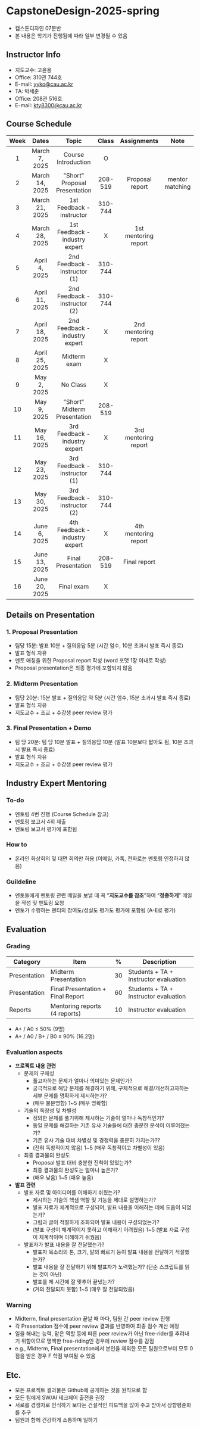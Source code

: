 # CapstoneDesign-2025-spring
- 캡스톤디자인 07분반
- 본 내용은 학기가 진행됨에 따라 일부 변경될 수 있음

## Instructor Info
- 지도교수: 고윤용
- Office: 310관 744호
- E-mail: yyko@cau.ac.kr
- TA: 박세준
- Office: 208관 516호
- E-mail: kty8300@cau.ac.kr

## Course Schedule

|    Week     |  Dates   |        Topic         | Class |  Assignments | Note |
| :----------: | :-----------: | :-------------------: | :-------: | :-------: | :-------: |
| 1            | March 7, 2025 |  Course Introduction             | O       |                         |                 |
| 2            | March 14, 2025 |  "Short" Proposal Presentation  | 208-519 | Proposal report         | mentor matching |
| 3            | March 21, 2025 |  1st Feedback - instructor      | 310-744 |           |             |
| 4            | March 28, 2025 |  1st Feedback - industry expert | X       | 1st mentoring report    |             |
| 5            | April 4, 2025  |  2nd Feedback - instructor (1)  | 310-744 |           |             |
| 6            | April 11, 2025 |  2nd Feedback - instructor (2)  | 310-744 |           |             |
| 7            | April 18, 2025 |  2nd Feedback - industry expert | X       | 2nd mentoring report    |             |
| 8            | April 25, 2025 |  Midterm exam                   | X       |           |             |
| 9            | May 2, 2025    |  No Class                       | X       |           |             |
| 10           | May 9, 2025    |  "Short" Midterm Presentation   | 208-519 |           |             |
| 11           | May 16, 2025   |  3rd Feedback - industry expert | X       | 3rd mentoring report    |             |
| 12           | May 23, 2025   |  3rd Feedback - instructor (1)  | 310-744 |           |             |
| 13           | May 30, 2025   |  3rd Feedback - instructor (2)  | 310-744 |           |             |
| 14           | June 6, 2025   |  4th Feedback - industry expert | X       | 4th mentoring report    |             |
| 15           | June 13, 2025  |  Final Presentation             | 208-519 | Final report            |             |
| 16           | June 20, 2025  |  Final exam                     | X       |           |             |


## Details on Presentation
### 1. Proposal Presentation
- 팀당 15분: 발표 10분 + 질의응답 5분 (시간 엄수, 10분 초과시 발표 즉시 종료)
- 발표 형식 자유
- 멘토 매칭을 위한 Proposal report 작성 (word 포맷 1장 이내로 작성)
- Proposal presentation은 최종 평가에 포함되지 않음
### 2. Midterm Presentation
- 팀당 20분: 15분 발표 + 질의응답 약 5분 (시간 엄수, 15분 초과시 발표 즉시 종료)
- 발표 형식 자유
- 지도교수 + 조교 + 수강생 peer review 평가
### 3. Final Presentation + Demo
- 팀 당 20분: 팀 당 10분 발표 + 질의응답 10분 (발표 10분보다 짧아도 됨, 10분 초과시 발표 즉시 종료)
- 발표 형식 자유
- 지도교수 + 조교 + 수강생 peer review 평가


## Industry Expert Mentoring
### To-do
- 멘토링 4번 진행 (Course Schedule 참고)
- 멘토링 보고서 4회 제출
- 멘토링 보고서 평가에 포함됨
### How to
- 온라인 화상회의 및 대면 회의만 허용 (이메일, 카톡, 전화로는 멘토링 인정하지 않음) 
### Guildeline
- 멘토들에게 멘토링 관련 메일을 보낼 때 꼭 “**지도교수를 참조**”하여 “**정중하게**” 메일을 작성 및 멘토링 요청
- 멘토가 수행하는 멘티의 참여도/성실도 평가도 평가에 포함됨 (A-E로 평가)


## Evaluation
### Grading
| Category | Item | % | Description |
| --- | --- | --- | --- |
| Presentation | Midterm Presentation | 30 | Students + TA + Instructor evaluation |
| Presentation | Final Presentation +  Final Report | 60 | Students + TA + Instructor evaluation |
| Reports | Mentoring reports (4 reports) | 10 | Instructor evaluation |
- A+ / A0                      ≤ 50% (9명)
- A+ / A0 / B+ / B0      ≤ 90% (16.2명)

### Evaluation aspects
- **프로젝트 내용 관련**
    - 문제의 구체성
        - 풀고자하는 문제가 얼마나 의미있는 문제인가?
        - 궁극적으로 해당 문제를 해결하기 위해, 구체적으로 해결/개선하고자하는 세부 문제를 명확하게 제시하는가?
        - (매우 불분명함) 1~5 (매우 명확함)
    - 기술의 독창성 및 차별성
        - 정의한 문제를 풀기위해 제시하는 기술이 얼마나 독창적인가?
        - 동일 문제를 해결하는 기존 유사 기술들에 대한 충분한 분석이 이루어졌는가?
        - 기존 유사 기술 대비 차별성 및 경쟁력을 충분히 가지는가??
        - (전혀 독창적이지 않음) 1~5 (매우 독창적이고 차별성이 있음)
    - 최종 결과물의 완성도
        - Proposal 발표 대비 충분한 진척이 있었는가?
        - 최종 결과물의 완성도는 얼마나 높은가?
        - (매우 낮음) 1~5 (매우 높음)
- **발표 관련**
    - 발표 자료 및 아이디어를 이해하기 쉬웠는가?
        - 제시하는 기술의 핵샘 역할 및 기능을 제대로 설명하는가?
        - 발표 자료가 체계적으로 구성되어, 발표 내용을 이해하는 데에 도움이 되었는가?
        - 그림과 글이 적절하게 조화되어 발표 내용이 구성되었는가?
        - (발표 구성이 체계적이지 못하고 이해하기 어려웠음) 1~5 (발표 자료 구성이 체계적이며 이해하기 쉬웠음)
    - 발표자가 발표 내용을 잘 전달했는가?
        - 발표자 목소리의 톤, 크기, 말의 빠르기 등이 발표 내용을 전달하기 적절했는가?
        - 발표 내용을 잘 전달하기 위해 발표자가 노력했는가? (단순 스크립트를 읽는 것이 아닌)
        - 발표를 제 시간에 잘 맞추어 끝냈는가?
        - (거의 전달되지 못함) 1~5 (매우 잘 전달되었음)
          
### Warning
- Midterm, final presentation 끝날 때 마다, 팀원 간 peer review 진행
- 각 Presentation 점수에 peer review 결과를 반영하여 최종 점수 계산 예정
- 일을 해내는 능력, 맡은 역할 등에 따른 peer review가 아닌 free-rider를 추려내기 위함이므로 명백한 free-riding인 경우에 review 점수를 감점
- e.g., Midterm, Final presentation에서 본인을 제외한 모든 팀원으로부터 모두 0점을 받은 경우 F 학점 부여될 수 있음


## Etc.
- 모든 프로젝트 결과물은 Github에 공개하는 것을 원칙으로 함
- 모든 팀에게 SW/AI 테크페어 출전을 권장
- 서로를 경쟁자로 인식하기 보다는 건설적인 피드백을 많이 주고 받아서 상향평준화를 추구
- 팀원과 함께 건강하게 소통하며 일하기

